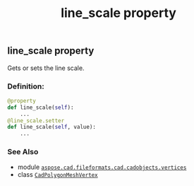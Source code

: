 ﻿---
title: line_scale property
second_title: Aspose.CAD for Python via .NET API References
description: 
type: docs
weight: 250
url: /python-net/aspose.cad.fileformats.cad.cadobjects.vertices/cadpolygonmeshvertex/line_scale/
is_root: false
---

## line_scale property


Gets or sets the line scale.
### Definition:
```python
@property
def line_scale(self):
    ...
@line_scale.setter
def line_scale(self, value):
    ...
```

### See Also
* module [`aspose.cad.fileformats.cad.cadobjects.vertices`](../../)
* class [`CadPolygonMeshVertex`](/cad/python-net/aspose.cad.fileformats.cad.cadobjects.vertices/cadpolygonmeshvertex)

